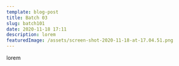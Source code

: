 ```yaml
---
template: blog-post
title: Batch 03
slug: batch101
date: 2020-11-18 17:11
description: lorem
featuredImage: /assets/screen-shot-2020-11-18-at-17.04.51.png
---
```

lorem